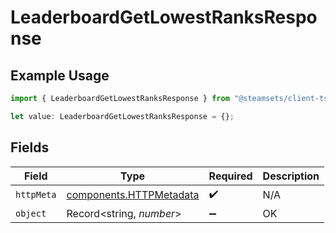 # LeaderboardGetLowestRanksResponse

## Example Usage

```typescript
import { LeaderboardGetLowestRanksResponse } from "@steamsets/client-ts/models/operations";

let value: LeaderboardGetLowestRanksResponse = {};
```

## Fields

| Field                                                              | Type                                                               | Required                                                           | Description                                                        |
| ------------------------------------------------------------------ | ------------------------------------------------------------------ | ------------------------------------------------------------------ | ------------------------------------------------------------------ |
| `httpMeta`                                                         | [components.HTTPMetadata](../../models/components/httpmetadata.md) | :heavy_check_mark:                                                 | N/A                                                                |
| `object`                                                           | Record<string, *number*>                                           | :heavy_minus_sign:                                                 | OK                                                                 |